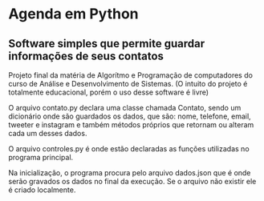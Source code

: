 # Agenda em Python

## Software simples que permite guardar informações de seus contatos

Projeto final da matéria de Algorítmo e Programação de computadores do curso de Análise e Desenvolvimento de Sistemas.
(O intuito do projeto é totalmente educacional, porém o uso desse software é livre)

O arquivo contato.py declara uma classe chamada Contato, sendo um dicionário onde são guardados os dados, que são: nome, telefone, email, tweeter e instagram e também métodos próprios que retornam ou alteram cada um desses dados.

O arquivo controles.py é onde estão declaradas as funções utilizadas no programa principal.

Na inicialização, o programa procura pelo arquivo dados.json que é onde serão gravados os dados no final da execução. Se o arquivo não existir ele é criado localmente.
